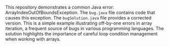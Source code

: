 This repository demonstrates a common Java error: ArrayIndexOutOfBoundsException.  The `bug.java` file contains code that causes this exception. The `bugSolution.java` file provides a corrected version.  This is a simple example illustrating off-by-one errors in array iteration, a frequent source of bugs in various programming languages.  The solution highlights the importance of careful loop condition management when working with arrays.